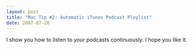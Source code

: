 ```yaml
---
layout: post
title: "Mac Tip #2: Automatic iTunes Podcast Playlist"
date: 2007-07-20
---
```


I show you how to listen to your podcasts continuously. I hope you like it.

